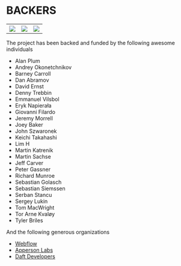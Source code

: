 # BACKERS

<table>
  <tr>
    <th><img src="https://cloud.githubusercontent.com/assets/157787/8017972/6413d068-0c39-11e5-9b14-bbc9057976d1.png"/></th>
    <th><img src="https://cloud.githubusercontent.com/assets/157787/8017971/64134d6e-0c39-11e5-8acf-ec2049345265.png"/></th>
    <th><img src="https://cloud.githubusercontent.com/assets/157787/8017975/7e9595ac-0c39-11e5-9d71-a6fd34e821f0.png"/></th>
  </tr>
</table>

The project has been backed and funded by the following awesome individuals

* Alan Plum
* Andrey Okonetchnikov
* Barney Carroll
* Dan Abramov
* David Ernst
* Denny Trebbin
* Emmanuel Vilsbol
* Eryk Napierała
* Giovanni Filardo
* Jeremy Morrell
* Joey Baker
* John Szwaronek
* Keichi Takahashi
* Lim H
* Martin Katrenik
* Martin Sachse
* Jeff Carver
* Peter Gassner
* Richard Munroe
* Sebastian Golasch
* Sebastian Siemssen
* Serban Stancu
* Sergey Lukin
* Tom MacWright
* Tor Arne Kvaløy
* Tyler Briles

And the following generous organizations

* [Webflow](http://webflow.com)
* [Apperson Labs](http://appersonlabs.com)
* [Daft Developers](http://daftdevelopers.com)

[sponsor-logo-1]: https://cloud.githubusercontent.com/assets/157787/7907794/8407646a-0870-11e5-9231-281f54ec1365.png
[sponsor-logo-2]: https://cloud.githubusercontent.com/assets/157787/7907792/83f849a8-0870-11e5-829b-f77c7b1ac4fa.png
[sponsor-logo-3]: https://cloud.githubusercontent.com/assets/157787/7907793/840666e6-0870-11e5-8620-5e6473301aab.png
